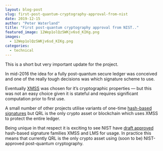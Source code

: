 ```yaml
---
layout: blog-post
slug: first-post-quantum-cryptography-approval-from-nist
date: 2019-12-15
author: "Peter Waterland"
title: "First post-quantum cryptography approval from NIST.."
featured_image: 12Wep1olQzSWKjv6sd_KIKg.png
images:
  - 12Wep1olQzSWKjv6sd_KIKg.png
categories:
  - technical
---
```


This is a short but very important update for the project.

In mid-2016 the idea for a fully post-quantum secure ledger was conceived and one of the really tough decisions was which signature scheme to use.

Eventually [XMSS](https://link.springer.com/chapter/10.1007%2F978-3-642-25405-5_8) was chosen for it’s cryptographic properties — but this was not an easy choice given it is stateful and requires significant computation prior to first use.

A small number of other projects utilise variants of one-time [hash-based signatures](https://en.wikipedia.org/wiki/Hash-based_cryptography) but QRL is the only crypto asset or blockchain which uses XMSS to protect the entire ledger.

Being unique in that respect it is exciting to see NIST have [draft approved](https://nvlpubs.nist.gov/nistpubs/SpecialPublications/NIST.SP.800-208-draft.pdf) hash-based signature families XMSS and LMS for usage. In practice this means that currently QRL is the only crypto asset using (soon to be) NIST-approved post-quantum cryptography.